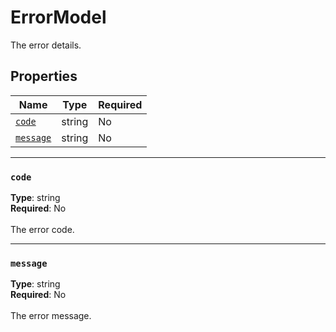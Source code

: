 # ErrorModel

The error details.

## Properties
| Name | Type | Required |
| --- | --- | --- |
| [`code`](#code) | string | No |
| [`message`](#message) | string | No |

____
### `code`
__Type__: string <br/>
__Required__: No<br/>
<br/>
The error code.

____
### `message`
__Type__: string <br/>
__Required__: No<br/>
<br/>
The error message.
